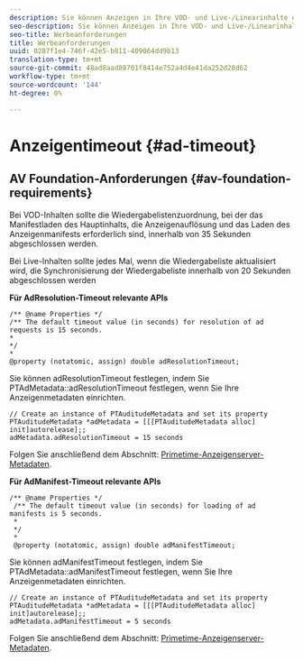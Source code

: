 ```yaml
---
description: Sie können Anzeigen in Ihre VOD- und Live-/Linearinhalte einfügen, indem Sie die Adobe Primetime-Benutzeroberfläche für die Anzeigenentscheidung verwenden.
seo-description: Sie können Anzeigen in Ihre VOD- und Live-/Linearinhalte einfügen, indem Sie die Adobe Primetime-Benutzeroberfläche für die Anzeigenentscheidung verwenden.
seo-title: Werbeanforderungen
title: Werbeanforderungen
uuid: 0287f1e4-746f-42e5-b811-409064dd9b13
translation-type: tm+mt
source-git-commit: 48ad8aad89701f8414e752a4d4e41da252d28d62
workflow-type: tm+mt
source-wordcount: '144'
ht-degree: 0%

---
```



# Anzeigentimeout {#ad-timeout}

## AV Foundation-Anforderungen {#av-foundation-requirements}

Bei VOD-Inhalten sollte die Wiedergabelistenzuordnung, bei der das Manifestladen des Hauptinhalts, die Anzeigenauflösung und das Laden des Anzeigenmanifests erforderlich sind, innerhalb von 35 Sekunden abgeschlossen werden.

Bei Live-Inhalten sollte jedes Mal, wenn die Wiedergabeliste aktualisiert wird, die Synchronisierung der Wiedergabeliste innerhalb von 20 Sekunden abgeschlossen werden

**Für AdResolution-Timeout relevante APIs**

```
/** @name Properties */
/** The default timeout value (in seconds) for resolution of ad requests is 15 seconds.
*
*/
*
@property (notatomic, assign) double adResolutionTimeout;
```

Sie können adResolutionTimeout festlegen, indem Sie PTAdMetadata::adResolutionTimeout festlegen, wenn Sie Ihre Anzeigenmetadaten einrichten.

```
// Create an instance of PTAuditudeMetadata and set its property
PTAuditudeMetadata *adMetadata = [[[PTAuditudeMetadata alloc] init]autorelease];;
adMetadata.adResolutionTimeout = 15 seconds
```

Folgen Sie anschließend dem Abschnitt: [Primetime-Anzeigenserver-Metadaten](/help/programming/tvsdk-3x-ios-prog/ios-3x-advertising/ios-3x-primetime-ad-serving-metadata/ios-3x-primetime-ad-serving-metadata.md).

**Für AdManifest-Timeout relevante APIs**

```
/** @name Properties */
 /** The default timeout value (in seconds) for loading of ad manifests is 5 seconds.
 *
 */
 *
 @property (notatomic, assign) double adManifestTimeout; 
```

Sie können adManifestTimeout festlegen, indem Sie PTAdMetadata::adManifestTimeout festlegen, wenn Sie Ihre Anzeigenmetadaten einrichten.


```
// Create an instance of PTAuditudeMetadata and set its property
PTAuditudeMetadata *adMetadata = [[[PTAuditudeMetadata alloc] init]autorelease];;
adMetadata.adManifestTimeout = 5 seconds
```

Folgen Sie anschließend dem Abschnitt: [Primetime-Anzeigenserver-Metadaten](/help/programming/tvsdk-3x-ios-prog/ios-3x-advertising/ios-3x-primetime-ad-serving-metadata/ios-3x-primetime-ad-serving-metadata.md).
